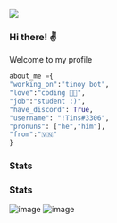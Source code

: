 ![](https://komarev.com/ghpvc/?username=hnguyen1910&color=orange)

### Hi there! ✌️

Welcome to my profile 

```py
about_me ={
"working_on":"tinoy bot",
"love":"coding 👨‍💻",
"job":"student :)",
"have_discord": True,
"username": "!Tins#3306",
"pronuns": ["he","him"],
"from":"🇻🇳"
}
```

### Stats

### Stats

![image](https://github-readme-stats.vercel.app/api?username=hnguyen1910&count_private=1&theme=vue)
![image](https://github-readme-stats.vercel.app/api/top-langs/?username=hnguyen1910&layout=compact)

